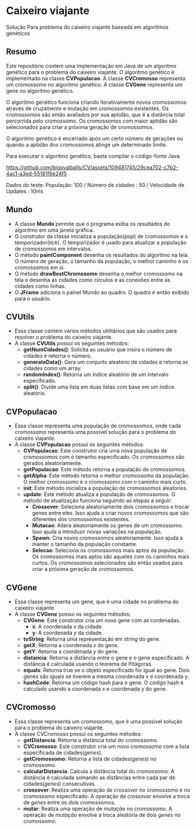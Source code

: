 # Caixeiro viajante
Solução Para problema do caixeiro viajante baseada em algoritmos genéticos

## Resumo
Este repositório contém uma implementação em Java de um algoritmo genético para o problema do caixeiro viajante. O algoritmo genético é implementado na classe **CVPopulacao**. A classe **CVCromosso** representa um cromossomo no algoritmo genético. A classe **CVGene** representa um gene no algoritmo genético.

O algoritmo genético funciona criando iterativamente novos cromossomos através de cruzamento e mutação em cromossomos existentes. Os cromossomos são então avaliados por sua aptidão, que é a distância total percorrida pelo cromossomo. Os cromossomos com maior aptidão são selecionados para criar a próxima geração de cromossomos.

O algoritmo genético é encerrado após um certo número de gerações ou quando a aptidão dos cromossomos atinge um determinado limite.

Para executar o algoritmo genético, basta compilar o código-fonte Java.

https://github.com/bigovalballs/CV/assets/109481745/29cea702-c7b2-4ac1-a3ed-55181f6e24f5


Dados do teste: População: 100 / Número de cidades : 50 / Velocidade de Updates : 10ms

## Mundo

- A classe **Mundo** permite que o programa exiba os resultados do algoritmo em uma janela gráfica.
- O construtor da classe inicializa a população(*pop*) de cromossomos e o temporizador(*tick*). O temporizador é usado para atualizar a população de cromossomos em intervalos.
- O método **paintComponent** desenha os resultados do algoritmo na tela. O número de geração, o tamanho da população, o melhor caminho e os cromossomos em si.
- O método **drawBestChromosome** desenha o melhor cromossomo na tela e desenha as cidades como círculos e as conexões entre as cidades como linhas.
- O **JFrame**  adiciona o painel Mundo ao quadro. O quadro é então exibido para o usuário. 

## CVUtils

- Essa classe contém vários métodos utilitários que são usados para resolver o problema do caixeiro viajante.
- A classe **CVUtils** possui os seguintes métodos:
  - **getNumCidades()**: Solicita ao usuário que insira o número de cidades e retorna o número. 
  - **generateData()**: Gera um conjunto aleatório de cidades e retorna as cidades como um array.
  - **randomIndex()**: Retorna um índice aleatório de um intervalo especificado.
  - **split()**: Divide uma lista em duas listas com base em um índice aleatório.

## CVPopulacao

- Essa classe representa uma população de cromossomos, onde cada cromossomo representa uma possível solução para o problema do caixeiro viajante.
- A classe **CVPopulacao** possui os seguintes métodos:
  - **CVPopulacao**: Este construtor cria uma nova população de cromossomos com o tamanho especificado. Os cromossomos são gerados aleatoriamente.
  - **getPopulacao**: Este método retorna a população de cromossomos.
  - **getAlpha**: Este método retorna o melhor cromossomo da população. O melhor cromossomo é o cromossomo com o caminho mais curto.
  - **init**: Este método inicializa a população de cromossomos aleatorios.
  - **update**: Este método atualiza a população de cromossomos. O método de atualização funciona seguindo as etapas a seguir:
    - **Crossover**: Seleciona aleatoriamente dois cromossomos e trocar genes entre eles. Isso ajuda a criar novos cromossomos que são diferentes dos cromossomos existentes.
    - **Mutacao**: Altera aleatoriamente os genes de um cromossomo. Isso ajuda a introduzir novas variações na população.
    - **Spawn**: Cria novos cromossomos aleatoriamente. Isso ajuda a manter o tamanho da população constante.
    - **Selecao**: Seleciona os cromossomos mais aptos da população. Os cromossomos mais aptos são aqueles com os caminhos mais curtos. Os cromossomos selecionados são então usados para criar a próxima geração de cromossomos.

## CVGene

- Essa classe representa um gene, que é uma cidade no problema do caixeiro viajante. 
- A classe **CVGene** possui os seguintes métodos:
  - **CVGene**: Este construtor cria um novo gene com as cordenadas.
    - **x**: A coordenada *x* da cidade.
    - **y**: A coordenada *y* da cidade.
  - **toString**: Retorna uma representação em string do gene.
  - **getX**: Retorna a coordenada *x* do gene.
  - **getY**: Retorna a coordenada *y* do gene.
  - **distancia**: Retorna a distância entre o gene e o gene especificado. A distância é calculada usando o teorema de Pitágoras.
  - **equals**: Retorna true se o objeto especificado for igual ao gene. Dois genes são iguais se tiverem a mesma coordenada x e coordenada y.
  - **hashCode**: Retorna um código hash para o gene. O código hash é calculado usando a coordenada x e coordenada y do gene.

## CVCromosso

- Essa classe representa um cromossomo, que é uma possível solução para o problema do caixeiro viajante.
- A classe CVCromosso possui os seguintes métodos:
  - **getDistancia**: Retorna a distância total do cromossomo.
  - **CVCromosso**: Este construtor cria um novo cromossomo com a lista especificada de cidades(*genes*).
  - **getCromossomo**: Retorna a lista de cidades(*genes*) no cromossomo.
  - **calcularDistancia**: Calcula a distância total do cromossomo. A distância é calculada somando as distâncias entre cada par de cidades(*genes*) consecutivas.
  - **crossover**: Realiza uma operação de *crossover* no cromossomo e no cromossomo especificado. A operação de *crossover* envolve a troca de *genes* entre os dois cromossomos.
  - **mutar**: Realiza uma operação de *mutação* no cromossomo. A operação de *mutação* envolve a troca aleatória de dois *genes* no cromossomo.
